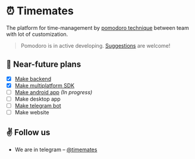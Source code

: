 # ⏰ Timemates
The platform for time-management by
[pomodoro technique](https://en.wikipedia.org/wiki/Pomodoro_Technique) between team with lot of customization.

> Pomodoro is in active developing. [Suggestions](https://github.com/orgs/tomadoro/discussions) are welcome!

## 📝 Near-future plans

- [x] [Make backend](https://github.com/tomadoro/backend)
- [x] [Make multiplatform SDK](https://github.com/tomadoro/sdk)
- [ ] [Make android app](https://github.com/tomadoro/client) _(In progress)_
- [ ] Make desktop app
- [ ] [Make telegram bot](https://github.com/tomadoro/telegram-bot)
- [ ] Make website

## ✌️ Follow us
- We are in telegram – [@timemates](https://t.me/timemates)
